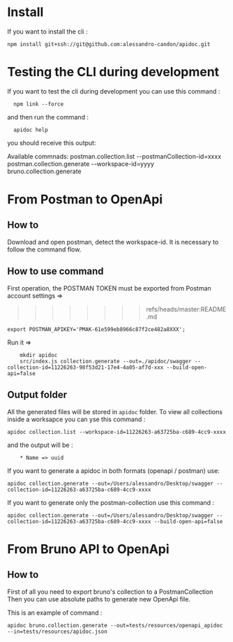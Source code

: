 # Install
If you want to install the cli :

```shell
npm install git+ssh://git@github.com:alessandro-candon/apidoc.git
```

# Testing the CLI during development
If you want to test the cli during development you can use this command :

```shell
  npm link --force
```

and then run the command :

```shell
  apidoc help
```

you should receive this output:

Available commnads:
    postman.collection.list --postmanCollection-id=xxxx
    postman.collection.generate --workspace-id=yyyy
    bruno.collection.generate


# From Postman to OpenApi

## How to
Download and open postman, detect the workspace-id. It is necessary to follow the command flow.

## How to use command

First operation, the POSTMAN TOKEN must be exported from Postman account settings =>
>>>>>>>> refs/heads/master:README.md

`
    export POSTMAN_APIKEY='PMAK-61e599eb8966c87f2ce482a8XXX';
`

Run it =>

```shell
    mkdir apidoc   
    src/index.js collection.generate --out=./apidoc/swagger --collection-id=11226263-98f53d21-17e4-4a05-af7d-xxx --build-open-api=false
```

## Output folder
All the generated files will be stored in `apidoc` folder.
To view all collections inside a worksapce you can yse this command :
```shell
apidoc collection.list --workspace-id=11226263-a63725ba-c689-4cc9-xxxx
```
and the output will be :

```text
    * Name => uuid
```

If you want to generate a apidoc in both formats (openapi / postman) use:

```shell
apidoc collection.generate --out=/Users/alessandro/Desktop/swagger --collection-id=11226263-a63725ba-c689-4cc9-xxxx
```

If you want to generate only the postman-collection use this command :

```shell
apidoc collection.generate --out=/Users/alessandro/Desktop/swagger --collection-id=11226263-a63725ba-c689-4cc9-xxxx --build-open-api=false
```


# From Bruno API to OpenApi

## How to
First of all you need to export bruno's collection to a PostmanCollection
Then you can use absolute paths to generate new OpenApi file.

This is an example of command :

```shell
apidoc bruno.collection.generate --out=tests/resources/openapi_apidoc --in=tests/resources/apidoc.json
```
